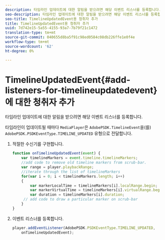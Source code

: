 ```yaml
---
description: 타임라인 업데이트에 대한 알림을 받으려면 해당 이벤트 리스너를 등록합니다.
seo-description: 타임라인 업데이트에 대한 알림을 받으려면 해당 이벤트 리스너를 등록합니다.
seo-title: TimelineUpdatedEvent용 청취자 추가
title: TimelineUpdatedEvent용 청취자 추가
uuid: 7d742e15-5a55-4155-93a7-7b79f21c1472
translation-type: tm+mt
source-git-commit: 040655d8ba5f91c98ed0584c08db226ffe1e0f4e
workflow-type: tm+mt
source-wordcount: '62'
ht-degree: 0%

---
```



# TimelineUpdatedEvent{#add-listeners-for-timelineupdatedevent}에 대한 청취자 추가

타임라인 업데이트에 대한 알림을 받으려면 해당 이벤트 리스너를 등록합니다.

타임라인이 업데이트될 때마다 `MediaPlayer`은 `AdobePSDK.TimelineEvent`을(를) `AdobePSDK.PSDKEventType.TIMELINE_UPDATED` 유형으로 전달합니다.
1. 적절한 수신기를 구현합니다.

   ```js
   function onTimelineUpdatedEvent(event) { 
       var timelineMarkers = event.timeline.timelineMarkers; 
       //add code to remove old timeline markers from scrub-bar. 
       var range = player.playbackRange; 
       //iterate through the list of timelineMarkers 
       for(var i = 0; i < timelineMarkers.length; i++) 
       { 
           var markerLocalTime = timelineMarkers[i].localRange.begin; 
           var markerVirtualTime = timelineMarkers[i].virtualRange.begin; 
           var duration = timelineMarkers[i].duration; 
        // add code to draw a particular marker on scrub-bar 
       }      
   }
   ```

1. 이벤트 리스너를 등록합니다.

   ```js
   player.addEventListener(AdobePSDK.PSDKEventType.TIMELINE_UPDATED,  
       onTimelineUpdatedEvent);
   ```

